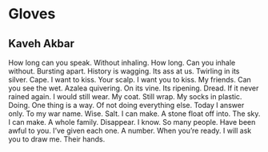 # Gloves
## Kaveh Akbar
How long can you speak.
Without inhaling. How long.
Can you inhale without.
Bursting apart. History is wagging.
Its ass at us. Twirling in its silver.
Cape. I want to kiss.
Your scalp. I want you to kiss.
My friends. Can you see the wet.
Azalea quivering.
On its vine. Its ripening.
Dread. If it never rained again.
I would still wear.
My coat. Still wrap.
My socks in plastic. Doing.
One thing is a way.
Of not doing everything else.
Today I answer only.
To my war name. Wise.
Salt. I can make.
A stone float off into.
The sky. I can make.
A whole family.
Disappear. I know.
So many people.
Have been awful to you.
I’ve given each one.
A number. When you’re ready.
I will ask you to draw me.
Their hands.